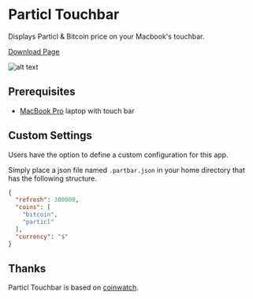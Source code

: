 # Particl Touchbar

Displays Particl & Bitcoin price on your Macbook's touchbar.

[Download Page](https://github.com/xludx/partbar/releases)


![alt text](https://raw.githubusercontent.com/xludx/partbar/doc/partbar.png)


## Prerequisites

* [MacBook Pro](http://www.apple.com/macbook-pro/) laptop with touch bar

## Custom Settings

Users have the option to define a custom configuration for this app.

Simply place a json file named `.partbar.json` in your home directory that has
the following structure.

```json
{
  "refresh": 300000,
  "coins": [
    "bitcoin",
    "particl"
  ],
  "currency": "$"
}
```

## Thanks

Particl Touchbar is based on [coinwatch](https://github.com/andrewrd/coinwatch/).
